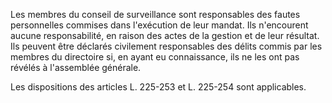Les membres du conseil de surveillance sont responsables des fautes personnelles commises dans l'exécution de leur mandat. Ils n'encourent aucune responsabilité, en raison des actes de la gestion et de leur résultat. Ils peuvent être déclarés civilement responsables des délits commis par les membres du directoire si, en ayant eu connaissance, ils ne les ont pas révélés à l'assemblée générale.

Les dispositions des articles L. 225-253 et L. 225-254 sont applicables.
